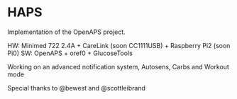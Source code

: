 # HAPS
Implementation of the OpenAPS project.

HW: Minimed 722 2.4A + CareLink (soon CC1111USB) + Raspberry Pi2 (soon Pi0) 
SW: OpenAPS + oref0 + GlucoseTools

Working on an advanced notification system, Autosens, Carbs and Workout mode

Special thanks to @bewest and @scottleibrand

